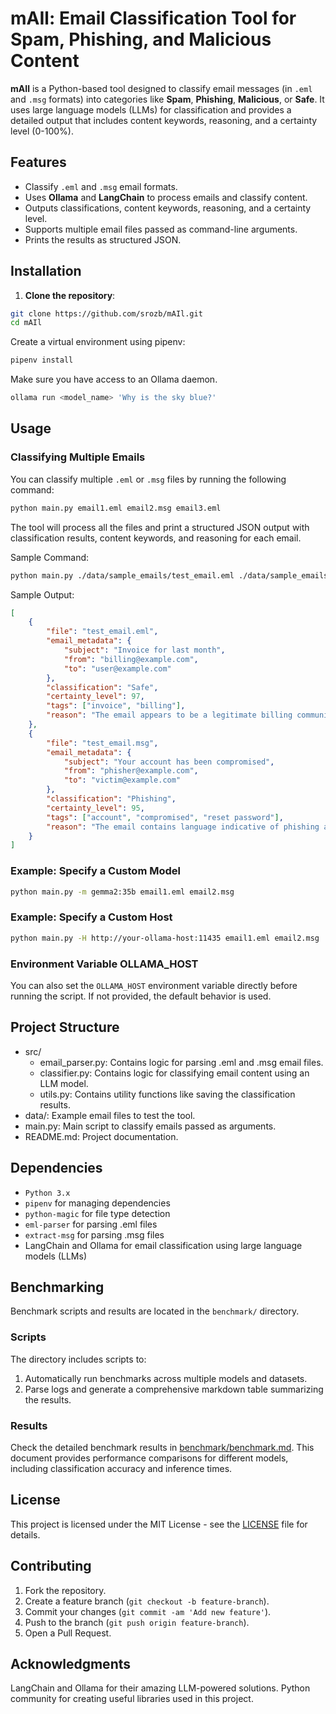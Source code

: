 # mAIl: Email Classification Tool for Spam, Phishing, and Malicious Content

**mAIl** is a Python-based tool designed to classify email messages (in `.eml` and `.msg` formats) into categories like **Spam**, **Phishing**, **Malicious**, or **Safe**. It uses large language models (LLMs) for classification and provides a detailed output that includes content keywords, reasoning, and a certainty level (0-100%).

## Features

* Classify `.eml` and `.msg` email formats.
* Uses **Ollama** and **LangChain** to process emails and classify content.
* Outputs classifications, content keywords, reasoning, and a certainty level.
* Supports multiple email files passed as command-line arguments.
* Prints the results as structured JSON.

## Installation

1. **Clone the repository**:

  ```bash
  git clone https://github.com/srozb/mAIl.git
  cd mAIl
  ```

Create a virtual environment using pipenv:

```bash
pipenv install
```

Make sure you have access to an Ollama daemon.

```bash
ollama run <model_name> 'Why is the sky blue?'
```

## Usage

### Classifying Multiple Emails

You can classify multiple `.eml` or `.msg` files by running the following command:

```bash
python main.py email1.eml email2.msg email3.eml
```

The tool will process all the files and print a structured JSON output with classification results, content keywords, and reasoning for each email.

Sample Command:

```bash
python main.py ./data/sample_emails/test_email.eml ./data/sample_emails/test_email.msg
```

Sample Output:

```json
[
    {
        "file": "test_email.eml",
        "email_metadata": {
            "subject": "Invoice for last month",
            "from": "billing@example.com",
            "to": "user@example.com"
        },
        "classification": "Safe",
        "certainty_level": 97,
        "tags": ["invoice", "billing"],
        "reason": "The email appears to be a legitimate billing communication."
    },
    {
        "file": "test_email.msg",
        "email_metadata": {
            "subject": "Your account has been compromised",
            "from": "phisher@example.com",
            "to": "victim@example.com"
        },
        "classification": "Phishing",
        "certainty_level": 95,
        "tags": ["account", "compromised", "reset password"],
        "reason": "The email contains language indicative of phishing attempts."
    }
]
```

### Example: Specify a Custom Model

```bash
python main.py -m gemma2:35b email1.eml email2.msg
```

### Example: Specify a Custom Host

```bash
python main.py -H http://your-ollama-host:11435 email1.eml email2.msg
```

### Environment Variable OLLAMA_HOST

You can also set the `OLLAMA_HOST` environment variable directly before running the script. If not provided, the default behavior is used.

## Project Structure

* src/
  * email_parser.py: Contains logic for parsing .eml and .msg email files.
  * classifier.py: Contains logic for classifying email content using an LLM model.
  * utils.py: Contains utility functions like saving the classification results.
* data/: Example email files to test the tool.
* main.py: Main script to classify emails passed as arguments.
* README.md: Project documentation.

## Dependencies

* `Python 3.x`
* `pipenv` for managing dependencies
* `python-magic` for file type detection
* `eml-parser` for parsing .eml files
* `extract-msg` for parsing .msg files
* LangChain and Ollama for email classification using large language models (LLMs)

## Benchmarking

Benchmark scripts and results are located in the `benchmark/` directory.

### Scripts

The directory includes scripts to:

1. Automatically run benchmarks across multiple models and datasets.
2. Parse logs and generate a comprehensive markdown table summarizing the results.

### Results

Check the detailed benchmark results in [benchmark/benchmark.md](benchmark/benchmark.md).
This document provides performance comparisons for different models, including classification accuracy and inference times.

## License

This project is licensed under the MIT License - see the [LICENSE](/LICENSE) file for details.

## Contributing

1. Fork the repository.
2. Create a feature branch (`git checkout -b feature-branch`).
3. Commit your changes (`git commit -am 'Add new feature'`).
4. Push to the branch (`git push origin feature-branch`).
5. Open a Pull Request.

## Acknowledgments

LangChain and Ollama for their amazing LLM-powered solutions.
Python community for creating useful libraries used in this project.
